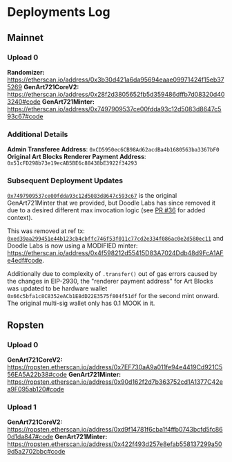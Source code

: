 # Deployments Log

## Mainnet

### Upload 0

**Randomizer:** https://etherscan.io/address/0x3b30d421a6da95694eaae09971424f15eb375269
**GenArt721CoreV2:** https://etherscan.io/address/0x28f2d3805652fb5d359486dffb7d08320d403240#code
**GenArt721Minter:** https://etherscan.io/address/0x7497909537ce00fdda93c12d5083d8647c593c67#code

### Additional Details

**Admin Transferee Address**: `0xCD5950ec6CB98Ad62acdBa4b1680563ba3367bF0`
**Original Art Blocks Renderer Payment Address**: `0x51cFD298b73e19ecAB5BE6c88438bE3922f34293`

### Subsequent Deployment Updates

[`0x7497909537ce00fdda93c12d5083d8647c593c67`](https://etherscan.io/address/0x7497909537ce00fdda93c12d5083d8647c593c67#code) is the original GenArt721Minter that we provided, but Doodle Labs has since removed it due to a desired different max invocation logic (see [PR #36](https://github.com/ArtBlocks/artblocks-contracts/pull/36) for added context).

This was removed at ref tx: [`0xed39aa299451e44b123cb4cbffc746f53f011c77cd2e334f086ac0e2d580ec11`](https://etherscan.io/tx/0xed39aa299451e44b123cb4cbffc746f53f011c77cd2e334f086ac0e2d580ec11) and Doodle Labs is now using a MODIFIED minter: https://etherscan.io/address/0x4f598212d55415D83A7024Ddb48d9FcA1AFe4edf#code.

Additionally due to complexity of `.transfer()` out of gas errors caused by the changes in EIP-2930, the "renderer payment address" for Art Blocks was updated to be hardware wallet `0x66c5bfa1c8C8352eACb1E8dD22E3575f804f51df` for the second mint onward. The original multi-sig wallet only has 0.1 MOOK in it.

## Ropsten

### Upload 0

**GenArt721CoreV2:** https://ropsten.etherscan.io/address/0x7EF730aA9a011fe94e4419Cd921C556EA5A22b38#code
**GenArt721Minter:** https://ropsten.etherscan.io/address/0x90d162f2d7b363752cd1A1377C42ea9F095ab120#code

### Upload 1

**GenArt721CoreV2:** https://ropsten.etherscan.io/address/0xd9f14781f6cba1f4ffb0743bcfd5fc860d1da847#code
**GenArt721Minter:** https://ropsten.etherscan.io/address/0x422f493d257e8efab558137299a509d5a2702bbc#code
